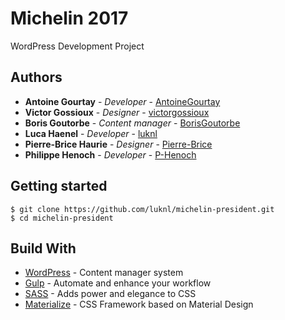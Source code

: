 # Michelin 2017
WordPress Development Project

## Authors

* **Antoine Gourtay** - *Developer* - [AntoineGourtay](https://github.com/AntoineGourtay)
* **Victor Gossioux** - *Designer* - [victorgossioux](https://github.com/victorgossioux)
* **Boris Goutorbe** - *Content manager* - [BorisGoutorbe](https://github.com/BorisGoutorbe)
* **Luca Haenel** - *Developer* - [luknl](https://github.com/luknl)
* **Pierre-Brice Haurie** - *Designer* - [Pierre-Brice](https://github.com/Pierre-Brice)
* **Philippe Henoch** - *Developer* - [P-Henoch](https://github.com/P-Henoch)

## Getting started

```
$ git clone https://github.com/luknl/michelin-president.git
$ cd michelin-president
```

## Build With

* [WordPress](https://en.wordpress.com/) - Content manager system
* [Gulp](https://github.com/gulpjs/gulp) - Automate and enhance your workflow
* [SASS](https://github.com/sass/sass) - Adds power and elegance to CSS
* [Materialize](https://github.com/Dogfalo/materialize) - CSS Framework based on Material Design
